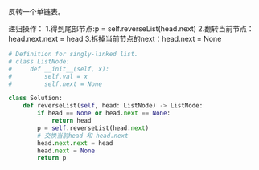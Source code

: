 反转一个单链表。

递归操作：
1.得到尾部节点:p = self.reverseList(head.next)
2.翻转当前节点：head.next.next = head
3.拆掉当前节点的next：head.next = None


```python
# Definition for singly-linked list.
# class ListNode:
#     def __init__(self, x):
#         self.val = x
#         self.next = None

class Solution:
    def reverseList(self, head: ListNode) -> ListNode:
        if head == None or head.next == None:
            return head
        p = self.reverseList(head.next)
        # 交换当前head 和 head.next
        head.next.next = head
        head.next = None
        return p
```
